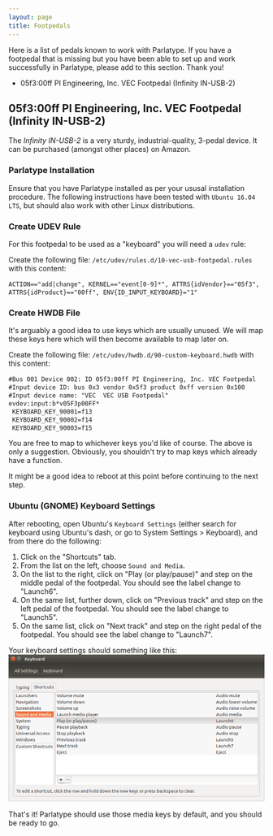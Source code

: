```yaml
---
layout: page
title: Footpedals
---
```


Here is a list of pedals known to work with Parlatype. If you have a footpedal that is missing but you have been able to set up and work successfully in Parlatype, please add to this section. Thank you!

  * 05f3:00ff PI Engineering, Inc. VEC Footpedal (Infinity IN-USB-2)

## 05f3:00ff PI Engineering, Inc. VEC Footpedal (Infinity IN-USB-2)
The _Infinity IN-USB-2_ is a very sturdy, industrial-quality, 3-pedal device. It can be purchased (amongst other places) on Amazon.

### Parlatype Installation
Ensure that you have Parlatype installed as per your ususal installation procedure. The following instructions have been tested with `Ubuntu 16.04 LTS`, but should also work with other Linux distributions.

### Create UDEV Rule
For this footpedal to be used as a "keyboard" you will need a `udev` rule:

Create the following file: `/etc/udev/rules.d/10-vec-usb-footpedal.rules` with this content:

```
ACTION=="add|change", KERNEL=="event[0-9]*", ATTRS{idVendor}=="05f3", ATTRS{idProduct}=="00ff", ENV{ID_INPUT_KEYBOARD}="1"
```

### Create HWDB File
It's arguably a good idea to use keys which are usually unused. We will map these keys here which will then become available to map later on.

Create the following file: `/etc/udev/hwdb.d/90-custom-keyboard.hwdb` with this content:

```
#Bus 001 Device 002: ID 05f3:00ff PI Engineering, Inc. VEC Footpedal
#Input device ID: bus 0x3 vendor 0x5f3 product 0xff version 0x100
#Input device name: "VEC  VEC USB Footpedal"
evdev:input:b*v05F3p00FF*
 KEYBOARD_KEY_90001=f13
 KEYBOARD_KEY_90002=f14
 KEYBOARD_KEY_90003=f15
```

You are free to map to whichever keys you'd like of course. The above is only a suggestion. Obviously, you shouldn't try to map keys which already have a function.

It might be a good idea to reboot at this point before continuing to the next step.

### Ubuntu (GNOME) Keyboard Settings
After rebooting, open Ubuntu's `Keyboard Settings` (either search for keyboard using Ubuntu's dash, or go to System Settings > Keyboard), and from there do the following:

1. Click on the "Shortcuts" tab.
2. From the list on the left, choose `Sound and Media`.
3. On the list to the right, click on "Play (or play/pause)" and step on the middle pedal of the footpedal. You should see the label change to "Launch6".
4. On the same list, further down, click on "Previous track" and step on the left pedal of the footpedal. You should see the label change to "Launch5".
5. On the same list, click on "Next track" and step on the right pedal of the footpedal. You should see the label change to "Launch7".

Your keyboard settings should something like this:
![](figures/ubuntu_keyboard_mediakeys.png)

That's it! Parlatype should use those media keys by default, and you should be ready to go.
